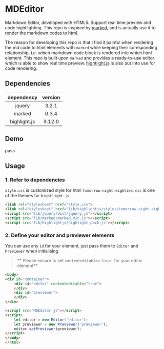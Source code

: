 # MDEditor
Markdown Editor, developed with HTML5. Support real time preview and code hightlighting. This repo is inspired by 
[marked](https://github.com/markedjs/marked), and is actually use it to render the markdown codes to html.

The reason for developing this repo is that I find it painful when rendering the md code to html elements with `marked` while keeping their coresponding 
relationship, i.e. which markdown code block is rendered into which html element. This repo is built upon `marked` and provides a ready-to-use
editor which is able to show real time preview. [hightlight.js](https://github.com/isagalaev/highlight.js) is also put into use for code rendering.

## Dependencies

| dependency | version |
| :---: | :---: |
| jquery | 3.2.1 |
| marked | 0.3.4 |
| highlight.js | 9.12.0 |

## Demo
pass

## Usage
### 1. Refer to dependencies
`style.css` is customized style for html
`tomorrow-night-eighties.css` is one of the themes for `hightlight.js`
``` html
<link rel="stylesheet" href="style.css">
<link rel="stylesheet" href="lib/highlightjs/styles/tomorrow-night-eighties.css">
<script src="lib/jquery/dist/jquery.js"></script>
<script src="lib/marked/marked.min.js"></script>
<script src="lib/highlightjs/highlight.pack.js"></script>
```

### 2. Define your editor and previewer elements
You can use any `id` for your element, just pass them to `Editor` and `Previewer` when initialising.

> ** Please ensure to set `contenteditable='true'` for your editor element**

``` html
<body>
<div id="container">
    <div id="editor" contenteditable="true">
    </div>
    <div id="previewer">
    </div>
</div>

<script src="MDEditor.js"></script>
<script>
    let editor = new Editor('editor');
    let previewer = new Previewer('previewer');
    editor.setPreviewer(previewer);
</script>
</body>
</html>
```

